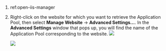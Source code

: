1. ref:open-iis-manager
2. Right-click on the website for which you want to retrieve the Application Pool, then select **Manage Website** -> **Advanced Settings...**. In the **Advanced Settings** window that pops up, you will find the name of the Application Pool corresponding to the website.
   ![](https://joji.blob.core.windows.net/recipe/get-app-pool-of-an-iis-website-1.png)

    ![](https://joji.blob.core.windows.net/recipe/get-app-pool-of-an-iis-website-2.png)
